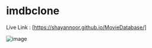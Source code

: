 # imdbclone

Live Link : [https://shayannoor.github.io/MovieDatabase/]

![image](https://github.com/shayannoor/imdb_clone/assets/140236303/3037af7f-3b9e-4254-bcbe-0ba51e28fc30)
